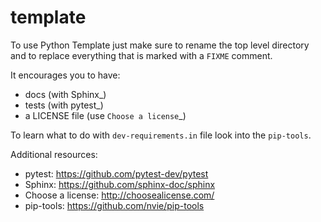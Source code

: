 # <package> template

To use Python Template just make sure to rename the top level directory and to replace
everything that is marked with a ``FIXME`` comment.

It encourages you to have:

- docs (with Sphinx_)
- tests (with pytest_)
- a LICENSE file (use `Choose a license`_)

To learn what to do with ``dev-requirements.in`` file look into the `pip-tools`.

Additional resources:

- pytest: https://github.com/pytest-dev/pytest
- Sphinx: https://github.com/sphinx-doc/sphinx
- Choose a license: http://choosealicense.com/
- pip-tools: https://github.com/nvie/pip-tools
